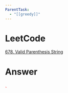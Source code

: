 ```yaml
---
ParentTask:
  - "[[greedy]]"
---
```


# LeetCode
[678. Valid Parenthesis String](https://leetcode.com/problems/valid-parenthesis-string/)

# Answer
```Cpp

` 